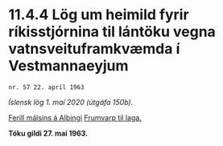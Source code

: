 # 11.4.4 Lög um heimild fyrir ríkisstjórnina til lántöku vegna vatnsveituframkvæmda í Vestmannaeyjum

`nr. 57 22. apríl 1963`

_Íslensk lög 1. maí 2020 (útgáfa 150b)._

[Ferill málsins á Alþingi](https://www.althingi.is/thingstorf/thingmalalistar-eftir-thingum/ferill/?ltg=83&mnr=92)
[Frumvarp til laga.](https://www.althingi.is/altext/83/s/pdf/0112.pdf)

**Tóku gildi 27. maí 1963.**

